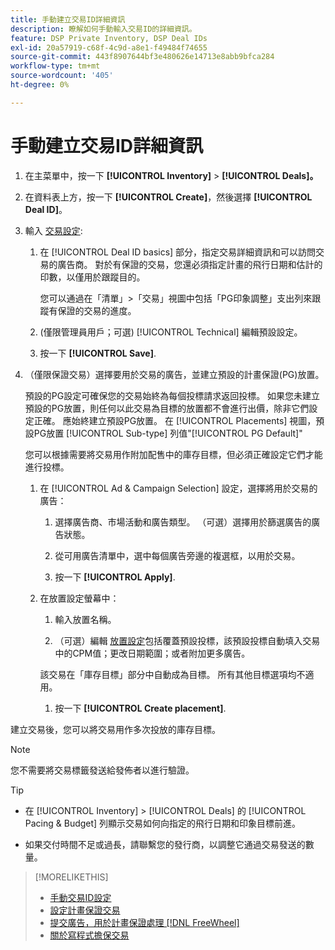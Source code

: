 ```yaml
---
title: 手動建立交易ID詳細資訊
description: 瞭解如何手動輸入交易ID的詳細資訊。
feature: DSP Private Inventory, DSP Deal IDs
exl-id: 20a57919-c68f-4c9d-a8e1-f49484f74655
source-git-commit: 443f8907644bf3e480626e14713e8abb9bfca284
workflow-type: tm+mt
source-wordcount: '405'
ht-degree: 0%

---
```


# 手動建立交易ID詳細資訊

1. 在主菜單中，按一下 **[!UICONTROL Inventory]** > **[!UICONTROL Deals]。**

1. 在資料表上方，按一下 **[!UICONTROL Create]**，然後選擇 **[!UICONTROL Deal ID]**。

1. 輸入 [交易設定](deal-id-settings.md):

   1. 在 [!UICONTROL Deal ID basics] 部分，指定交易詳細資訊和可以訪問交易的廣告商。 對於有保證的交易，您還必須指定計畫的飛行日期和估計的印數，以僅用於跟蹤目的。

      您可以通過在「清單」>「交易」視圖中包括「PG印象調整」支出列來跟蹤有保證的交易的進度。

   1. (僅限管理員用戶；可選) [!UICONTROL Technical] 編輯預設設定。

   1. 按一下 **[!UICONTROL Save]**.

1. （僅限保證交易）選擇要用於交易的廣告，並建立預設的計畫保證(PG)放置。

   預設的PG設定可確保您的交易始終為每個投標請求返回投標。 如果您未建立預設的PG放置，則任何以此交易為目標的放置都不會進行出價，除非它們設定正確。 應始終建立預設PG放置。 在 [!UICONTROL Placements] 視圖，預設PG放置 [!UICONTROL Sub-type] 列值&quot;[!UICONTROL PG Default]&quot;

   您可以根據需要將交易用作附加配售中的庫存目標，但必須正確設定它們才能進行投標。

   1. 在 [!UICONTROL Ad & Campaign Selection] 設定，選擇將用於交易的廣告：

      1. 選擇廣告商、市場活動和廣告類型。 （可選）選擇用於篩選廣告的廣告狀態。

      1. 從可用廣告清單中，選中每個廣告旁邊的複選框，以用於交易。

      1. 按一下 **[!UICONTROL Apply]**.
   1. 在放置設定螢幕中：

      1. 輸入放置名稱。

      1. （可選）編輯 [放置設定](/help/dsp/campaign-management/placements/placement-settings.md)包括覆蓋預設投標，該預設投標自動填入交易中的CPM值；更改日期範圍；或者附加更多廣告。

      該交易在「庫存目標」部分中自動成為目標。 所有其他目標選項均不適用。

      1. 按一下 **[!UICONTROL Create placement]**.



建立交易後，您可以將交易用作多次投放的庫存目標。

>[!NOTE]
>
> 您不需要將交易標籤發送給發佈者以進行驗證。

>[!TIP]
>
>* 在 [!UICONTROL Inventory] > [!UICONTROL Deals] 的 [!UICONTROL Pacing & Budget] 列顯示交易如何向指定的飛行日期和印象目標前進。
>
>* 如果交付時間不足或過長，請聯繫您的發行商，以調整它通過交易發送的數量。


>[!MORELIKETHIS]
>
>* [手動交易ID設定](deal-id-settings.md)
>* [設定計畫保證交易](programmatic-guaranteed-set-up.md)
>* [提交廣告，用於計畫保證處理 [!DNL FreeWheel]](freewheel-submit.md)
>* [關於寫程式擔保交易](programmatic-guaranteed-about.md)

   <!-- >* [Specify Placements and Ads for a Private Deal](deal-id-attach-placements.md)-->


